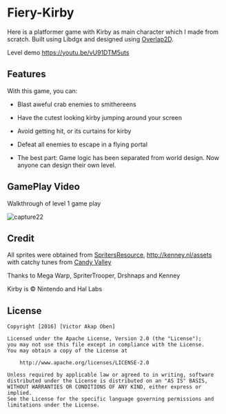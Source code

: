 # Fiery-Kirby
Here is a platformer game with Kirby as main character which I made from scratch. Built using Libdgx and designed using [Overlap2D](http://overlap2d.com/).

Level demo https://youtu.be/vU91DTM5uts

## Features
With this game, you can:

* Blast aweful crab enemies to smithereens

* Have the cutest looking kirby jumping around your screen

* Avoid getting hit, or its curtains for kirby

* Defeat all enemies to escape in a flying portal

* The best part: Game logic has been separated from world design. Now anyone can design their own level.

## GamePlay Video
Walkthrough of level 1 game play

![capture22](https://cloud.githubusercontent.com/assets/12980868/18617141/faade444-7d96-11e6-84fe-885318724712.gif)

## Credit
All sprites were obtained from [SpritersResource](http://www.spriters-resource.com/), http://kenney.nl/assets with catchy tunes from [Candy Valley](http://www.playonloop.com/2015-music-loops/candy-valley/)

Thanks to Mega Warp, SpriterTrooper, Drshnaps and Kenney

Kirby is © Nintendo and Hal Labs

## License
```
Copyright [2016] [Victor Akap Oben]

Licensed under the Apache License, Version 2.0 (the "License");
you may not use this file except in compliance with the License.
You may obtain a copy of the License at

    http://www.apache.org/licenses/LICENSE-2.0

Unless required by applicable law or agreed to in writing, software
distributed under the License is distributed on an "AS IS" BASIS,
WITHOUT WARRANTIES OR CONDITIONS OF ANY KIND, either express or implied.
See the License for the specific language governing permissions and
limitations under the License.
```
